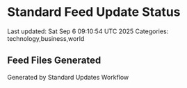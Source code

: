 # Standard Feed Update Status
Last updated: Sat Sep  6 09:10:54 UTC 2025
Categories: technology,business,world

## Feed Files Generated

Generated by Standard Updates Workflow

